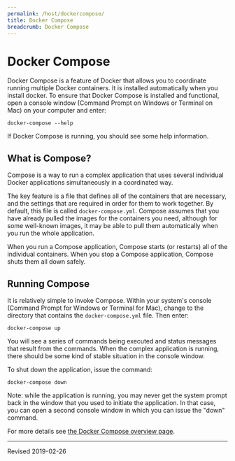 ```yaml
---
permalink: /host/dockercompose/
title: Docker Compose
breadcrumb: Docker Compose
---
```


# Docker Compose

Docker Compose is a feature of Docker that allows you to coordinate running multiple Docker containers.  It is installed automatically when you install docker.  To ensure that Docker Compose is installed and functional, open a console window (Command Prompt on Windows or Terminal on Mac) on your computer and enter:

```
docker-compose --help
```

If Docker Compose is running, you should see some help information.

## What is Compose?

Compose is a way to run a complex application that uses several individual Docker applications simultaneously in a coordinated way.  

The key feature is a file that defines all of the containers that are necessary, and the settings that are required in order for them to work together.  By default, this file is called `docker-compose.yml`.  Compose assumes that you have already pulled the images for the containers you need, although for some well-known images, it may be able to pull them automatically when you run the whole application.  

When you run a Compose application, Compose starts (or restarts) all of the individual containers.  When you stop a Compose application, Compose shuts them all down safely.

## Running Compose

It is relatively simple to invoke Compose.  Within your system's console (Command Prompt for Windows or Terminal for Mac), change to the directory that contains the `docker-compose.yml` file.  Then enter:

```
docker-compose up
```

You will see a series of commands being executed and status messages that result from the commands.  When the complex application is running, there should be some kind of stable situation in the console window.

To shut down the application, issue the command:

```
docker-compose down
```

Note: while the application is running, you may never get the system prompt back in the window that you used to initiate the application.  In that case, you can open a second console window in which you can issue the "down" command.

For more details see [the Docker Compose overview page](https://docs.docker.com/compose/overview/).

----
Revised 2019-02-26
